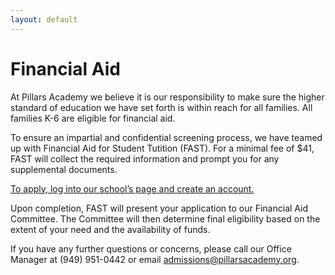 ```yaml
---
layout: default
---
```


# Financial Aid

At Pillars Academy we believe it is our responsibility to make sure the higher standard of education we have set forth is within reach for all families. All families K-6 are eligible for financial aid.

To ensure an impartial and confidential screening process, we have teamed up with Financial Aid for Student Tutition (FAST). For a minimal fee of $41, FAST will collect the required information and prompt you for any supplemental documents.

[To apply, log into our school’s page and create an account.](https://www.ismfast.com/V3/FastPage.php?id=21fd3aea06d6887cf80bf1704fa92888)

Upon completion, FAST will present your application to our Financial Aid Committee. The Committee will then determine final eligibility based on the extent of your need and the availability of funds.

If you have any further questions or concerns, please call our Office Manager at (949) 951-0442 or email <admissions@pillarsacademy.org>.
